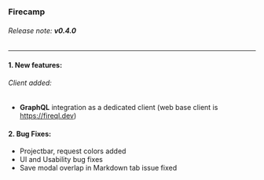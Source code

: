 ### Firecamp    
###### Release note: **v0.4.0**
------------------

#### **1. New features:**

###### Client added:
- **GraphQL** integration as a dedicated client (web base client is https://fireql.dev)


#### **2. Bug Fixes:**

- Projectbar, request colors added
- UI and Usability bug fixes
- Save modal overlap in Markdown tab issue fixed 
